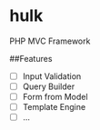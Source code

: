 # hulk
PHP MVC Framework

##Features
- [ ] Input Validation
- [ ] Query Builder
- [ ] Form from Model
- [ ] Template Engine
- [ ] ...
